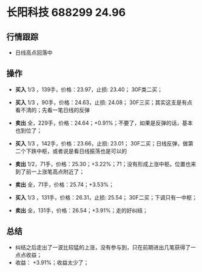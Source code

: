 # 长阳科技 688299 24.96

## 行情跟踪
  - 日线高点回落中
  
## 操作
  - **买入** 1/3 ，139手，价格：23.97，止损: 23.40； 30F类二买；
  - **买入** 1/3 ，90手，价格：24.63，止损: 24.08； 30F三买；其实这支是有点看不清的；先看一笔日线的反弹
  - **卖出** 全，229手，价格：24.64；+0.91%；不要了，如果是反弹的话，基本也到位了；

  - **买入** 1/3 ，142手，价格：23.66，止损: 23.01； 30F二买；日线反弹，做第二个下跌中枢，或者说是看日线振荡也是可以的
  - **卖出** 1/2，71手，价格：25.30；+3.22%；71；没有形成上涨中枢。位置也来到了前一上涨笔高点附近了；
  - **卖出** 全，71手，价格：25.74；+3.53%；

  - **买入** 1/3 ，131手，价格：26.31，止损: 25.54； 30F二买；下调只有一中枢；
  - **卖出** 全，131手，价格：26.54；+3.91%；走的好纠结；

## 总结
  - 纠结之后走出了一波比较猛的上涨，没有参与到，只在前期进出几笔获得了一点点收益；
  - 收益： +3.91%；收益太少了；